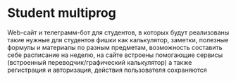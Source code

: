 # Student multiprog
Web-сайт и телеграмм-бот для студентов, в которых будут реализованы такие нужные для студентов фишки как калькулятор, заметки, полезные формулы и материалы по разным предметам, возможность составить себе расписание на неделю, на сайте встроены помогающие сервисы (встроенный переводчик/графический калькулятор) а также регистрация и авторизация, действия пользователя сохраняются
